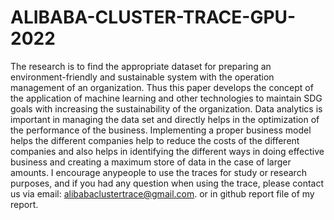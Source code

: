 # ALIBABA-CLUSTER-TRACE-GPU-2022
The research is to find the appropriate dataset for preparing an environment-friendly and sustainable system with the operation management of an organization. Thus this paper develops the concept of the application of machine learning and other technologies to maintain SDG goals with increasing the sustainability of the organization. Data analytics is important in managing the data set and directly helps in the optimization of the performance of the business. Implementing a proper business model helps the different companies help to reduce the costs of the different companies and also helps in identifying the different ways in doing effective business and creating a maximum store of data in the case of larger amounts. 
I encourage anypeople to use the traces for study or research purposes, and if you had any question when using the trace, please contact us via email: alibabaclustertrace@gmail.com. or in github report file of my report.
